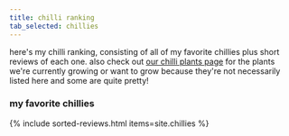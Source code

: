 ```yaml
---
title: chilli ranking
tab_selected: chillies
---
```

here's my chilli ranking, consisting of all of my favorite chillies plus short reviews of each one. also check out <a href="/chillies/plants.html">our chilli plants page</a> for the plants we're currently growing or want to grow because they're not necessarily listed here and some are quite pretty!

### my favorite chillies

{% include sorted-reviews.html items=site.chillies %}
